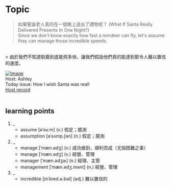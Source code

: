 # Topic

> 如果聖誕老人真的在一個晚上送出了禮物呢？ (What If Santa Really Delivered Presents In One Night?) <br>
> Since we don't know exactly how fast a reindeer can fly, let's assume they can manage those incredible speeds. <br>
> 由於我們不知道馴鹿到底能飛多快，讓我們假設他們真的能達到那令人難以置信的速度。 <br>

[![Image](https://thumbnail.voicetube.com/w/1280/h/720/gey-oGUFiJo.jpg)](https://www.youtube.com/embed/gey-oGUFiJo?rel=0&showinfo=0&cc_load_policy=0&controls=1&autoplay=1&iv_load_policy=3&playsinline=1&wmode=transparent&start=106&end=113&enablejsapi=1&origin=https://tw.voicetube.com&widgetid=1)<br>
Host: Ashley 
<br>Today issue: How I wish Santa was real!
<br>
[Host record](https://cdn.voicetube.com/everyday_records/4904/1606726100.mp3)
<br><br>
## learning points
1. _
	* assume  [əˈsuːm] (v.) 假定；臆測
	* assumption [əˈsʌmp.ʃən] (n.) 假定；臆測
2. _
	* manage [ˈmæn.ədʒ] (v.) 成功做到，順利完成（尤指困難之事）
	* manage [ˈmæn.ədʒ] (v.) 經營、管理
	* manager [ˈmæn.ədʒɚ] (n.) 經理、主管
	* management [ˈmæn.ədʒ.mənt] (n.) 經營、管理
3. _
	* incredible [ɪnˈkred.ə.bəl] (adj.) 難以置信的
